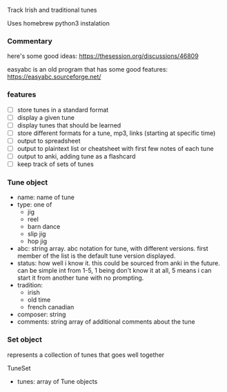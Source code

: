 Track Irish and traditional tunes

Uses homebrew python3 instalation

### Commentary
here's some good ideas: https://thesession.org/discussions/46809

easyabc is an old program that has some good features:
https://easyabc.sourceforge.net/


### features
- [ ] store tunes in a standard format
- [ ] display a given tune
- [ ] display tunes that should be learned
- [ ] store different formats for a tune, mp3, links (starting at specific time)
- [ ] output to spreadsheet
- [ ] output to plaintext list or cheatsheet with first few notes of each tune
- [ ] output to anki, adding tune as a flashcard
- [ ] keep track of sets of tunes

### Tune object

- name: name of tune
- type: one of
    - jig
    - reel
    - barn dance
    - slip jig
    - hop jig
- abc: string array. abc notation for tune, with different versions. first member of the list is the default tune version displayed.
- status: how well i know it. this could be sourced from anki in the future. can be simple int from 1-5, 1 being don't know it at all, 5 means i can start it from another tune with no prompting.
- tradition:
    - irish
    - old time
    - french canadian
- composer: string
- comments: string array of additional comments about the tune

### Set object
represents a collection of tunes that goes well together

TuneSet
- tunes: array of Tune objects